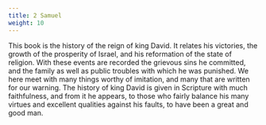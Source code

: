 ```yaml
---
title: 2 Samuel
weight: 10
---
```


This book is the history of the reign of king David. It relates his victories, the growth of the prosperity of Israel, and his reformation of the state of religion. With these events are recorded the grievous sins he committed, and the family as well as public troubles with which he was punished. We here meet with many things worthy of imitation, and many that are written for our warning. The history of king David is given in Scripture with much faithfulness, and from it he appears, to those who fairly balance his many virtues and excellent qualities against his faults, to have been a great and good man.
